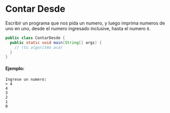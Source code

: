 Contar Desde
============

Escribir un programa que nos pida un numero, y luego imprima numeros de uno en uno,
desde el numero ingresado inclusive, hasta el numero `0`.

```java
public class ContarDesde {
  public static void main(String[] args) {
    // (tu algoritmo aca)
  }
}
```

#### Ejemplo:

```
Ingrese un numero:
> 4
4
3
2
1
0
```
